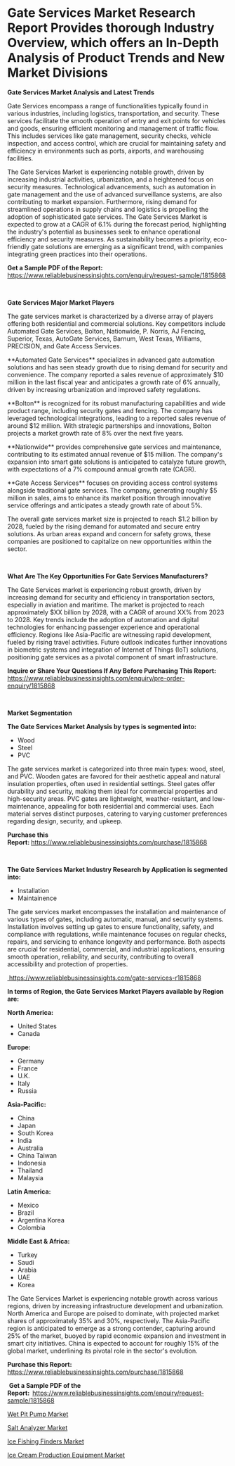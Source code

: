 <p><h1>Gate Services Market Research Report Provides thorough Industry Overview, which offers an In-Depth Analysis of Product Trends and New Market Divisions</h1></p><p><strong>Gate Services Market Analysis and Latest Trends</strong></p>
<p><p>Gate Services encompass a range of functionalities typically found in various industries, including logistics, transportation, and security. These services facilitate the smooth operation of entry and exit points for vehicles and goods, ensuring efficient monitoring and management of traffic flow. This includes services like gate management, security checks, vehicle inspection, and access control, which are crucial for maintaining safety and efficiency in environments such as ports, airports, and warehousing facilities.</p><p>The Gate Services Market is experiencing notable growth, driven by increasing industrial activities, urbanization, and a heightened focus on security measures. Technological advancements, such as automation in gate management and the use of advanced surveillance systems, are also contributing to market expansion. Furthermore, rising demand for streamlined operations in supply chains and logistics is propelling the adoption of sophisticated gate services. The Gate Services Market is expected to grow at a CAGR of 6.1% during the forecast period, highlighting the industry's potential as businesses seek to enhance operational efficiency and security measures. As sustainability becomes a priority, eco-friendly gate solutions are emerging as a significant trend, with companies integrating green practices into their operations.</p></p>
<p><strong>Get a Sample PDF of the Report:&nbsp;</strong> <a href="https://www.reliablebusinessinsights.com/enquiry/request-sample/1815868?utm_campaign=1138&utm_medium=2&utm_source=Github&utm_content=ia&utm_term=19022025&utm_id=gate-services">https://www.reliablebusinessinsights.com/enquiry/request-sample/1815868</a></p>
<p>&nbsp;</p>
<p><strong>Gate Services Major Market Players</strong></p>
<p><p>The gate services market is characterized by a diverse array of players offering both residential and commercial solutions. Key competitors include Automated Gate Services, Bolton, Nationwide, P. Norris, AJ Fencing, Superior, Texas, AutoGate Services, Barnum, West Texas, Williams, PRECISION, and Gate Access Services. </p><p>**Automated Gate Services** specializes in advanced gate automation solutions and has seen steady growth due to rising demand for security and convenience. The company reported a sales revenue of approximately $10 million in the last fiscal year and anticipates a growth rate of 6% annually, driven by increasing urbanization and improved safety regulations.</p><p>**Bolton** is recognized for its robust manufacturing capabilities and wide product range, including security gates and fencing. The company has leveraged technological integrations, leading to a reported sales revenue of around $12 million. With strategic partnerships and innovations, Bolton projects a market growth rate of 8% over the next five years.</p><p>**Nationwide** provides comprehensive gate services and maintenance, contributing to its estimated annual revenue of $15 million. The company's expansion into smart gate solutions is anticipated to catalyze future growth, with expectations of a 7% compound annual growth rate (CAGR).</p><p>**Gate Access Services** focuses on providing access control systems alongside traditional gate services. The company, generating roughly $5 million in sales, aims to enhance its market position through innovative service offerings and anticipates a steady growth rate of about 5%.</p><p>The overall gate services market size is projected to reach $1.2 billion by 2028, fueled by the rising demand for automated and secure entry solutions. As urban areas expand and concern for safety grows, these companies are positioned to capitalize on new opportunities within the sector.</p></p>
<p>&nbsp;</p>
<p><strong>What Are The Key Opportunities For Gate Services Manufacturers?</strong></p>
<p><p>The Gate Services market is experiencing robust growth, driven by increasing demand for security and efficiency in transportation sectors, especially in aviation and maritime. The market is projected to reach approximately $XX billion by 2028, with a CAGR of around XX% from 2023 to 2028. Key trends include the adoption of automation and digital technologies for enhancing passenger experience and operational efficiency. Regions like Asia-Pacific are witnessing rapid development, fueled by rising travel activities. Future outlook indicates further innovations in biometric systems and integration of Internet of Things (IoT) solutions, positioning gate services as a pivotal component of smart infrastructure.</p></p>
<p><strong>Inquire or Share Your Questions If Any Before Purchasing This Report:</strong> <a href="https://www.reliablebusinessinsights.com/enquiry/pre-order-enquiry/1815868?utm_campaign=1138&utm_medium=2&utm_source=Github&utm_content=ia&utm_term=19022025&utm_id=gate-services">https://www.reliablebusinessinsights.com/enquiry/pre-order-enquiry/1815868</a></p>
<p>&nbsp;</p>
<p><strong>Market Segmentation</strong></p>
<p><strong>The Gate Services Market Analysis by types is segmented into:</strong></p>
<p><ul><li>Wood</li><li>Steel</li><li>PVC</li></ul></p>
<p><p>The gate services market is categorized into three main types: wood, steel, and PVC. Wooden gates are favored for their aesthetic appeal and natural insulation properties, often used in residential settings. Steel gates offer durability and security, making them ideal for commercial properties and high-security areas. PVC gates are lightweight, weather-resistant, and low-maintenance, appealing for both residential and commercial uses. Each material serves distinct purposes, catering to varying customer preferences regarding design, security, and upkeep.</p></p>
<p><strong>Purchase this Report:&nbsp;</strong><a href="https://www.reliablebusinessinsights.com/purchase/1815868?utm_campaign=1138&utm_medium=2&utm_source=Github&utm_content=ia&utm_term=19022025&utm_id=gate-services">https://www.reliablebusinessinsights.com/purchase/1815868</a></p>
<p>&nbsp;</p>
<p><strong>The Gate Services Market Industry Research by Application is segmented into:</strong></p>
<p><ul><li>Installation</li><li>Maintainence</li></ul></p>
<p><p>The gate services market encompasses the installation and maintenance of various types of gates, including automatic, manual, and security systems. Installation involves setting up gates to ensure functionality, safety, and compliance with regulations, while maintenance focuses on regular checks, repairs, and servicing to enhance longevity and performance. Both aspects are crucial for residential, commercial, and industrial applications, ensuring smooth operation, reliability, and security, contributing to overall accessibility and protection of properties.</p></p>
<p><a href="https://www.reliablebusinessinsights.com/gate-services-r1815868?utm_campaign=1138&utm_medium=2&utm_source=Github&utm_content=ia&utm_term=19022025&utm_id=gate-services">&nbsp;https://www.reliablebusinessinsights.com/gate-services-r1815868</a></p>
<p><strong>In terms of Region, the Gate Services Market Players available by Region are:</strong></p>
<p>
    <p> <strong> North America: </strong>
        <ul>
            <li>United States</li>
            <li>Canada</li>
        </ul>
        </p> 
    <p> <strong> Europe: </strong>
        <ul>
            <li>Germany</li>
            <li>France</li>
            <li>U.K.</li>
            <li>Italy</li>
            <li>Russia</li>
        </ul>
        </p> 
    <p> <strong> Asia-Pacific: </strong>
        <ul>
            <li>China</li>
            <li>Japan</li>
            <li>South Korea</li>
            <li>India</li>
            <li>Australia</li>
            <li>China Taiwan</li>
            <li>Indonesia</li>
            <li>Thailand</li>
            <li>Malaysia</li>
        </ul>
        </p> 
    <p> <strong> Latin America: </strong>
        <ul>
            <li>Mexico</li>
            <li>Brazil</li>
            <li>Argentina Korea</li>
            <li>Colombia</li>
        </ul>
        </p> 
    <p> <strong> Middle East & Africa: </strong>
        <ul>
            <li>Turkey</li>
            <li>Saudi</li>
            <li>Arabia</li>
            <li>UAE</li>
            <li>Korea</li>
        </ul>
    </p>
    </p>
<p><p>The Gate Services Market is experiencing notable growth across various regions, driven by increasing infrastructure development and urbanization. North America and Europe are poised to dominate, with projected market shares of approximately 35% and 30%, respectively. The Asia-Pacific region is anticipated to emerge as a strong contender, capturing around 25% of the market, buoyed by rapid economic expansion and investment in smart city initiatives. China is expected to account for roughly 15% of the global market, underlining its pivotal role in the sector's evolution.</p></p>
<p><strong>Purchase this Report: </strong><a href="https://www.reliablebusinessinsights.com/purchase/1815868?utm_campaign=1138&utm_medium=2&utm_source=Github&utm_content=ia&utm_term=19022025&utm_id=gate-services">https://www.reliablebusinessinsights.com/purchase/1815868</a></p>
<p>&nbsp;<strong>Get a Sample PDF of the Report:&nbsp;&nbsp;</strong><a href="https://www.reliablebusinessinsights.com/enquiry/request-sample/1815868?utm_campaign=1138&utm_medium=2&utm_source=Github&utm_content=ia&utm_term=19022025&utm_id=gate-services">https://www.reliablebusinessinsights.com/enquiry/request-sample/1815868</a></p>
<p><strong></strong></p>
<p><p><a href="https://github.com/hneefdelwyn/Market-Research-Report-List-1/blob/main/wet-pit-pump-market.md?utm_campaign=1138&utm_medium=2&utm_source=Github&utm_content=ia&utm_term=19022025&utm_id=gate-services">Wet Pit Pump Market</a></p><p><a href="https://github.com/lestymbango/Market-Research-Report-List-1/blob/main/salt-analyzer-market.md?utm_campaign=1138&utm_medium=2&utm_source=Github&utm_content=ia&utm_term=19022025&utm_id=gate-services">Salt Analyzer Market</a></p><p><a href="https://github.com/muhjanaidu/Market-Research-Report-List-1/blob/main/ice-fishing-finders-market.md?utm_campaign=1138&utm_medium=2&utm_source=Github&utm_content=ia&utm_term=19022025&utm_id=gate-services">Ice Fishing Finders Market</a></p><p><a href="https://github.com/felishtimoti/Market-Research-Report-List-1/blob/main/ice-cream-production-equipment-market.md?utm_campaign=1138&utm_medium=2&utm_source=Github&utm_content=ia&utm_term=19022025&utm_id=gate-services">Ice Cream Production Equipment Market</a></p></p>